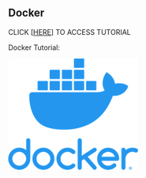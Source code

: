 ## Docker ##

CLICK [[HERE](https://github.com/jordy33/docker_tutorial/wiki)] TO ACCESS TUTORIAL

Docker Tutorial:  

![](/images/logodocker.png?raw=true)

